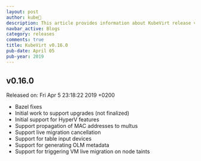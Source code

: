 ```yaml
---
layout: post
author: kube🤖
description: This article provides information about KubeVirt release v0.16.0 changes
navbar_active: Blogs
category: releases
comments: true
title: KubeVirt v0.16.0
pub-date: April 05
pub-year: 2019
---
```



## v0.16.0

Released on: Fri Apr 5 23:18:22 2019 +0200

- Bazel fixes
- Initial work to support upgrades (not finalized)
- Initial support for HyperV features
- Support propagation of MAC addresses to multus
- Support live migration cancellation
- Support for table input devices
- Support for generating OLM metadata
- Support for triggering VM live migration on node taints
